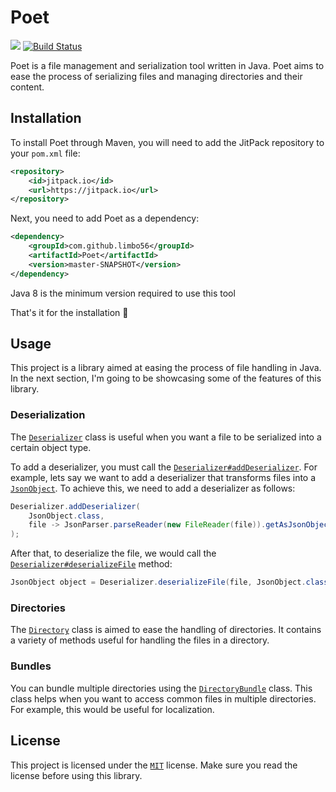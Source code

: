 # Poet
[![](https://jitpack.io/v/limbo56/Poet.svg)](https://jitpack.io/#limbo56/Poet)
[![Build Status](https://travis-ci.org/limbo56/Poet.svg?branch=master)](https://travis-ci.org/limbo56/Poet)

Poet is a file management and serialization tool written in Java. Poet aims to ease the process of serializing files and managing directories and their content.

## Installation

To install Poet through Maven, you will need to add the JitPack repository to your `pom.xml` file:
```xml
<repository>
    <id>jitpack.io</id>
    <url>https://jitpack.io</url>
</repository>
```

Next, you need to add Poet as a dependency:
```xml
<dependency>
    <groupId>com.github.limbo56</groupId>
    <artifactId>Poet</artifactId>
    <version>master-SNAPSHOT</version>
</dependency>
```

Java 8 is the minimum version required to use this tool

That's it for the installation 🎉

## Usage
This project is a library aimed at easing the process of file handling in Java. 
In the next section, I'm going to be showcasing some of the features of this library.

### Deserialization
The [`Deserializer`](https://javadoc.jitpack.io/com/github/limbo56/Poet/master-SNAPSHOT/javadoc/me/davidrdc/poet/deserializer/Deserializer.html) class is useful when you want a file to be serialized into a certain object type.

To add a deserializer, you must call the [`Deserializer#addDeserializer`](https://javadoc.jitpack.io/com/github/limbo56/Poet/master-SNAPSHOT/javadoc/me/davidrdc/poet/deserializer/Deserializer.html#addDeserializer-java.lang.Class-me.davidrdc.poet.poet.deserializer.PoetDeserializer-). For example, lets say we want to add a deserializer that transforms files into a [`JsonObject`](https://www.javadoc.io/doc/com.google.code.gson/gson/latest/com.google.gson/com/google/gson/JsonObject.html). 
To achieve this, we need to add a deserializer as follows:
```java
Deserializer.addDeserializer(
    JsonObject.class, 
    file -> JsonParser.parseReader(new FileReader(file)).getAsJsonObject()
);
```

After that, to deserialize the file, we would call the [`Deserializer#deserializeFile`](https://javadoc.jitpack.io/com/github/limbo56/Poet/master-SNAPSHOT/javadoc/me/davidrdc/poet/deserializer/Deserializer.html#deserializeFile-java.io.File-java.lang.Class-) method:
```java
JsonObject object = Deserializer.deserializeFile(file, JsonObject.class);
```

### Directories
The [`Directory`](https://javadoc.jitpack.io/com/github/limbo56/Poet/master-SNAPSHOT/javadoc/me/davidrdc/poet/directories/Directory.html) class is aimed to ease the handling of directories. It contains a variety of methods useful for handling the files in a directory.

### Bundles
You can bundle multiple directories using the [`DirectoryBundle`](https://javadoc.jitpack.io/com/github/limbo56/Poet/master-SNAPSHOT/javadoc/me/davidrdc/poet/bundle/DirectoryBundle.html) 
class. This class helps when you want to access common files in multiple directories. For example, this would be useful for localization.

## License
This project is licensed under the [`MIT`](https://github.com/limbo56/Poet/blob/master/LICENSE) license. 
Make sure you read the license before using this library.
